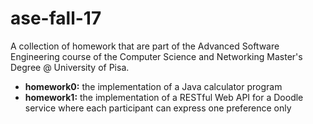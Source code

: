 # ase-fall-17
A collection of homework that are part of the Advanced Software Engineering course of the Computer Science and Networking Master's Degree @ University of Pisa.

- <b>homework0:</b> the implementation of a Java calculator program
- <b>homework1:</b> the implementation of a RESTful Web API for a Doodle service where each participant can express one preference only
